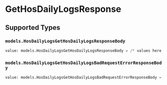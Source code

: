# GetHosDailyLogsResponse


## Supported Types

### `models.HosDailyLogsGetHosDailyLogsResponseBody`

```python
value: models.HosDailyLogsGetHosDailyLogsResponseBody = /* values here */
```

### `models.HosDailyLogsGetHosDailyLogsBadRequestErrorResponseBody`

```python
value: models.HosDailyLogsGetHosDailyLogsBadRequestErrorResponseBody = /* values here */
```

